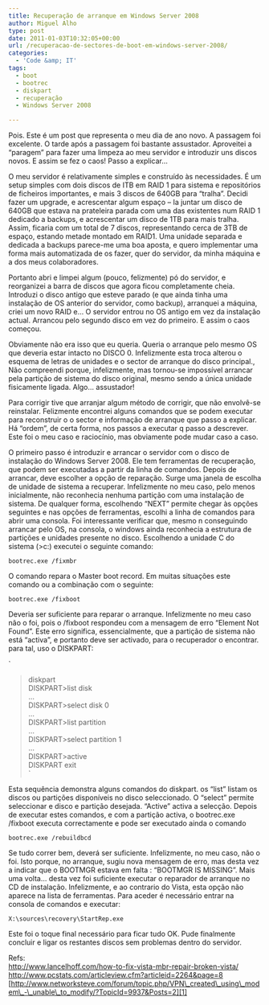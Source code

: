 ```yaml
---
title: Recuperação de arranque em Windows Server 2008
author: Miguel Alho
type: post
date: 2011-01-03T10:32:05+00:00
url: /recuperacao-de-sectores-de-boot-em-windows-server-2008/
categories:
  - 'Code &amp; IT'
tags:
  - boot
  - bootrec
  - diskpart
  - recuperação
  - Windows Server 2008

---
```

Pois. Este é um post que representa o meu dia de ano novo. A passagem foi excelente. O tarde após a passagem foi bastante assustador. Aproveitei a &#8220;paragem&#8221; para fazer uma limpeza ao meu servidor e introduzir uns discos novos. E assim se fez o caos! Passo a explicar&#8230;

O meu servidor é relativamente simples e construído às necessidades. É um setup simples com dois discos de ITB em RAID 1 para sistema e repositórios de ficheiros importantes, e mais 3 discos de 640GB para &#8220;tralha&#8221;. Decidi fazer um upgrade, e acrescentar algum espaço &#8211; Ia juntar um disco de 640GB que estava na prateleira parada com uma das existentes num RAID 1 dedicado a backups, e acrescentar um disco de 1TB para mais tralha. Assim, ficaria com um total de 7 discos, representando cerca de 3TB de espaço, estando metade montado em RAID1. Uma unidade separada e dedicada a backups parece-me uma boa aposta, e quero implementar uma forma mais automatizada de os fazer, quer do servidor, da minha máquina e a dos meus colaboradores.

Portanto abri e limpei algum (pouco, felizmente) pó do servidor, e reorganizei a barra de discos que agora ficou completamente cheia. Introduzi o disco antigo que esteve parado (e que ainda tinha uma instalação de OS anterior do servidor, como backup), arranquei a máquina, criei um novo RAID e&#8230; O servidor entrou no OS antigo em vez da instalação actual. Arrancou pelo segundo disco em vez do primeiro. E assim o caos começou.

<!--more-->

Obviamente não era isso que eu queria. Queria o arranque pelo mesmo OS que deveria estar intacto no DISCO 0. Infelizmente esta troca alterou o esquema de letras de unidades e o sector de arranque do disco principal., Não compreendi porque, infelizmente, mas tornou-se impossível arrancar pela partição de sistema do disco original, mesmo sendo a única unidade fisicamente ligada. Algo&#8230; assustador!

Para corrigir tive que arranjar algum método de corrigir, que não envolvê-se reinstalar. Felizmente encontrei alguns comandos que se podem executar para reconstruir o o sector e informação de arranque que passo a explicar. Há &#8220;ordem&#8221;, de certa forma, nos passos a executar q passo a descrever. Este foi o meu caso e raciocínio, mas obviamente pode mudar caso a caso.

O primeiro passo é introduzir e arrancar o servidor com o disco de instalação do Windows Server 2008. Ele tem ferramentas de recuperação, que podem ser executadas a partir da linha de comandos. Depois de arrancar, deve escolher a opção de reparação. Surge uma janela de escolha de unidade de sistema a recuperar. Infelizmente no meu caso, pelo menos inicialmente, não reconhecia nenhuma partição com uma instalação de sistema. De qualquer forma, escolhendo &#8220;NEXT&#8221; permite chegar às opções seguintes e nas opções de ferramentas, escolhi a linha de comandos para abrir uma consola. Foi interessante verificar que, mesmo n conseguindo arrancar pelo OS, na consola, o windows ainda reconhecia a estrutura de partições e unidades presente no disco. Escolhendo a unidade C do sistema (>c:) executei o seguinte comando:

`bootrec.exe /fixmbr`

O comando repara o Master boot record. Em muitas situações este comando ou a combinação com o seguinte:

`bootrec.exe /fixboot`

Deveria ser suficiente para reparar o arranque. Infelizmente no meu caso não o foi, pois o /fixboot respondeu com a mensagem de erro &#8220;Element Not Found&#8221;. Este erro significa, essencialmente, que a partição de sistema não está &#8220;activa&#8221;, e portanto deve ser activado, para o recuperador o encontrar. para tal, uso o DISKPART:

`<br />
>diskpart<br />
DISKPART>list disk<br />
...<br />
DISKPART>select disk 0<br />
...<br />
DISKPART>list partition<br />
...<br />
DISKPART>select partition 1<br />
...<br />
DISKPART>active<br />
DISKPART exit<br />
` 

Esta sequência demonstra alguns comandos do diskpart. os &#8220;list&#8221; listam os discos ou partições disponíveis no disco seleccionado. O &#8220;select&#8221; permite seleccionar e disco e partição desejada. &#8220;Active&#8221; activa a selecção. Depois de executar estes comandos, e com a partição activa, o bootrec.exe /fixboot executa correctamente e pode ser executado ainda o comando

`bootrec.exe /rebuildbcd`

Se tudo correr bem, deverá ser suficiente. Infelizmente, no meu caso, não o foi. Isto porque, no arranque, sugiu nova mensagem de erro, mas desta vez a indicar que o BOOTMGR estava em falta : &#8220;BOOTMGR IS MISSING&#8221;. Mais uma volta&#8230; desta vez foi suficiente executar o reparador de arranque no CD de instalação. Infelizmente, e ao contrario do Vista, esta opção não aparece na lista de ferramentas. Para aceder é necessário entrar na consola de comandos e executar:

`X:\sources\recovery\StartRep.exe`

Este foi o toque final necessário para ficar tudo OK. Pude finalmente concluir e ligar os restantes discos sem problemas dentro do servidor.

Refs:  
<http://www.lancelhoff.com/how-to-fix-vista-mbr-repair-broken-vista/>  
<http://www.pcstats.com/articleview.cfm?articleid=2264&page=8>  
[http://www.networksteve.com/forum/topic.php/VPN\_created\_using\_modem\_-\_unable\_to_modify/?TopicId=9937&Posts=2][1]

 [1]: http://www.networksteve.com/forum/topic.php/VPN_created_using_modem_-_unable_to_modify/?TopicId=9937&Posts=2
